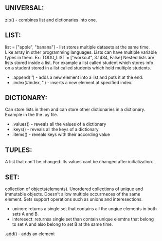 ## UNIVERSAL:
zip() - combines list and dictionaries into one.

## LIST:
list = ["apple", "banana"] - list stores multiple datasets at the same time. Like array in other programming languages. 
Lists can have multiple variable types in them. Ex: TODO_LIST = ["workout", 3.1434, False]
Nested lists are lists stored inside a list. For example a list called student which stores info on a student stored in a list called students which hold multiple students.
- .append('') - adds a new element into a list and puts it at the end.
- .index(#index, '') - inserts a new element at specified index.

## DICTIONARY:
Can store lists in them and can store other dictionaries in a dictionary. Example in the the .py file.
- .values() - reveals all the values of a dictionary
- .keys() - reveals all the keys of a dictionary
- .items() - reveals keys with their according value

## TUPLES:
A list that can't be changed. Its values cant be changed after initialization. 

## SET:
collection of objects(elements). Unordered collections of unique and immutable objects. Doesn't allow multiple occurrneces of the same element.
Sets support operations such as unions and interesections. 
- uninon: returns a single set that contains all the unqiue elements in both sets A and B.
- interesect: returnsa single set than contain unique elemtns that belong to set A and also belong to set B at the same time.

 .add() - adds an element

